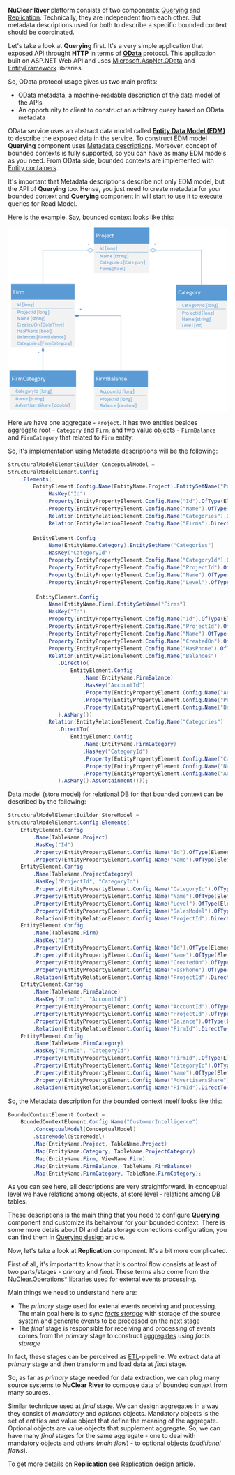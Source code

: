 **NuClear River** platform consists of two components: [Querying](../terms.md) and [Replication](../terms.md). Technically, they are independent from each other. But metadata descriptions used for both to describe a specific bounded context should be coordinated.

Let's take a look at **Querying** first. It's a very simple application that exposed API throught **HTTP** in terms of [**OData**](http://www.odata.org/) protocol. This application built on ASP.NET Web API and uses [Microsoft.AspNet.OData](https://www.nuget.org/packages/Microsoft.AspNet.OData/) and [EntityFramework](https://www.nuget.org/packages/EntityFramework) libraries.

So, OData protocol usage gives us two main profits:

* OData metadata, a machine-readable description of the data model of the APIs
* An opportunity to client to construct an arbitrary query based on OData metadata

OData service uses an abstract data model called [**Entity Data Model (EDM)**](https://msdn.microsoft.com/library/ee382825.aspx) to describe the exposed data in the service. To construct EDM model **Querying** component uses [Metadata descriptions](../terms.md). Moreover, concept of bounded contexts is fully supported, so you can have as many EDM models as you need. From OData side, bounded contexts are implemented with [Entity containers](http://docs.oasis-open.org/odata/odata/v4.0/errata02/os/complete/part3-csdl/odata-v4.0-errata02-os-part3-csdl-complete.html#_Toc406398024).

It's important that Metadata descriptions describe not only EDM model, but the API of **Querying** too. Hense, you just need to create metadata for your bounded context and **Querying** component in will start to use it to execute queries for Read Model.

Here is the example. Say, bounded context looks like this:

![image](../diagrams/conceptual-model-example.png)

Here we have one aggregate - `Project`. It has two entities besides aggregate root - `Category` and `Firm`, and two value objects - `FirmBalance` and `FirmCategory` that related to `Firm` entity.

So, it's implementation using Metadata descriptions will be the following:


```csharp
StructuralModelElementBuilder ConceptualModel =
StructuralModelElement.Config
    .Elements(
    	EntityElement.Config.Name(EntityName.Project).EntitySetName("Projects")
            .HasKey("Id")
            .Property(EntityPropertyElement.Config.Name("Id").OfType(ElementaryTypeKind.Int64))
            .Property(EntityPropertyElement.Config.Name("Name").OfType(ElementaryTypeKind.String))
            .Relation(EntityRelationElement.Config.Name("Categories").DirectTo(EntityElement.Config.Name(EntityName.Category)).AsMany().AsContainment())
            .Relation(EntityRelationElement.Config.Name("Firms").DirectTo(EntityElement.Config.Name(EntityName.Firm)).AsMany().AsContainment()),

        EntityElement.Config
        	.Name(EntityName.Category).EntitySetName("Categories")
            .HasKey("CategoryId")
            .Property(EntityPropertyElement.Config.Name("CategoryId").OfType(ElementaryTypeKind.Int64))
            .Property(EntityPropertyElement.Config.Name("ProjectId").OfType(ElementaryTypeKind.Int64))
            .Property(EntityPropertyElement.Config.Name("Name").OfType(ElementaryTypeKind.String))
            .Property(EntityPropertyElement.Config.Name("Level").OfType(ElementaryTypeKind.Int32)),

         EntityElement.Config
         	.Name(EntityName.Firm).EntitySetName("Firms")
	        .HasKey("Id")
	        .Property(EntityPropertyElement.Config.Name("Id").OfType(ElementaryTypeKind.Int64))
	        .Property(EntityPropertyElement.Config.Name("ProjectId").OfType(ElementaryTypeKind.Int64))
	        .Property(EntityPropertyElement.Config.Name("Name").OfType(ElementaryTypeKind.String))
	        .Property(EntityPropertyElement.Config.Name("CreatedOn").OfType(ElementaryTypeKind.DateTimeOffset))
	        .Property(EntityPropertyElement.Config.Name("HasPhone").OfType(ElementaryTypeKind.Boolean))
	        .Relation(EntityRelationElement.Config.Name("Balances")
	            .DirectTo(
	                EntityElement.Config
	                	.Name(EntityName.FirmBalance)
	                    .HasKey("AccountId")
	                    .Property(EntityPropertyElement.Config.Name("AccountId").OfType(ElementaryTypeKind.Int64))
	                    .Property(EntityPropertyElement.Config.Name("ProjectId").OfType(ElementaryTypeKind.Int64))
	                    .Property(EntityPropertyElement.Config.Name("Balance").OfType(ElementaryTypeKind.Decimal))
	            ).AsMany())
 	        .Relation(EntityRelationElement.Config.Name("Categories")
	            .DirectTo(
	                EntityElement.Config
	                	.Name(EntityName.FirmCategory)
	                    .HasKey("CategoryId")
	                    .Property(EntityPropertyElement.Config.Name("CategoryId").OfType(ElementaryTypeKind.Int64))
	                    .Property(EntityPropertyElement.Config.Name("Name").OfType(ElementaryTypeKind.String))
	                    .Property(EntityPropertyElement.Config.Name("AdvertisersShare").OfType(ElementaryTypeKind.Double))
	            ).AsMany().AsContainment()));
```

Data model (store model) for relational DB for that bounded context can be described by the following:

```csharp
StructuralModelElementBuilder StoreModel =
StructuralModelElement.Config.Elements(
	EntityElement.Config
		.Name(TableName.Project)
		.HasKey("Id")
		.Property(EntityPropertyElement.Config.Name("Id").OfType(ElementaryTypeKind.Int64))
		.Property(EntityPropertyElement.Config.Name("Name").OfType(ElementaryTypeKind.String)),
	EntityElement.Config
		.Name(TableName.ProjectCategory)
		.HasKey("ProjectId", "CategoryId")
		.Property(EntityPropertyElement.Config.Name("CategoryId").OfType(ElementaryTypeKind.Int64))
		.Property(EntityPropertyElement.Config.Name("Name").OfType(ElementaryTypeKind.String))
		.Property(EntityPropertyElement.Config.Name("Level").OfType(ElementaryTypeKind.Int32))
		.Property(EntityPropertyElement.Config.Name("SalesModel").OfType(ElementaryTypeKind.Int32))
		.Relation(EntityRelationElement.Config.Name("ProjectId").DirectTo(EntityElement.Config.Name(TableName.Project)).AsOne()),
	EntityElement.Config
		.Name(TableName.Firm)
		.HasKey("Id")
		.Property(EntityPropertyElement.Config.Name("Id").OfType(ElementaryTypeKind.Int64))
		.Property(EntityPropertyElement.Config.Name("Name").OfType(ElementaryTypeKind.String))
		.Property(EntityPropertyElement.Config.Name("CreatedOn").OfType(ElementaryTypeKind.DateTimeOffset))
		.Property(EntityPropertyElement.Config.Name("HasPhone").OfType(ElementaryTypeKind.Boolean))
		.Relation(EntityRelationElement.Config.Name("ProjectId").DirectTo(EntityElement.Config.Name(TableName.Project)).AsOne())
	EntityElement.Config
		.Name(TableName.FirmBalance)
		.HasKey("FirmId", "AccountId")
		.Property(EntityPropertyElement.Config.Name("AccountId").OfType(ElementaryTypeKind.Int64))
		.Property(EntityPropertyElement.Config.Name("ProjectId").OfType(ElementaryTypeKind.Int64))
		.Property(EntityPropertyElement.Config.Name("Balance").OfType(ElementaryTypeKind.Decimal))
		.Relation(EntityRelationElement.Config.Name("FirmId").DirectTo(EntityElement.Config.Name(TableName.Firm)).AsOne()),
	EntityElement.Config
		.Name(TableName.FirmCategory)
		.HasKey("FirmId", "CategoryId")
		.Property(EntityPropertyElement.Config.Name("FirmId").OfType(ElementaryTypeKind.Int64))
		.Property(EntityPropertyElement.Config.Name("CategoryId").OfType(ElementaryTypeKind.Int64))
		.Property(EntityPropertyElement.Config.Name("Name").OfType(ElementaryTypeKind.String))
		.Property(EntityPropertyElement.Config.Name("AdvertisersShare").OfType(ElementaryTypeKind.Double))
		.Relation(EntityRelationElement.Config.Name("FirmId").DirectTo(EntityElement.Config.Name(TableName.Firm)).AsOne());
```

So, the Metadata description for the bounded context inself looks like this:

```csharp
BoundedContextElement Context =
	BoundedContextElement.Config.Name("CustomerIntelligence")
		.ConceptualModel(ConceptualModel)
		.StoreModel(StoreModel)
		.Map(EntityName.Project, TableName.Project)
		.Map(EntityName.Category, TableName.ProjectCategory)
		.Map(EntityName.Firm, ViewName.Firm)
		.Map(EntityName.FirmBalance, TableName.FirmBalance)
		.Map(EntityName.FirmCategory, TableName.FirmCategory);
```

As you can see here, all descriptions are very straightforward. In conceptual level we have relations among objects, at store level - relations among DB tables. 

These descriptions is the main thing that you need to configure **Querying** component and customize its behaivour for your bounded context. There is some more detais about DI and data storage connections configuration, you can find them in [Querying design](querying-design.md) article.

Now, let's take a look at **Replication** component. It's a bit more complicated. 

First of all, it's important to know that it's control flow consists at least of two parts/stages - _primary_ and _final_. These terms also come from the [NuClear.Operations* libraries](../dependencies/nuclear-operations-libraries.md) used for extenal events processing.

Main things we need to understand here are:
* The _primary_ stage used for extenal events receiving and processing. The main goal here is to sync [_facts storage_](../terms.md) with storage of the source system and generate events to be processed on the next stage
* The _final_ stage is responsible for receiving and processing of events comes from the _primary_ stage to construct [aggregates](../terms.md) using _facts storage_

In fact, these stages can be perceived as [ETL](https://en.wikipedia.org/wiki/Extract,_transform,_load)-pipeline. We extract data at _primary_ stage and then transform and load data at _final_ stage.

So, as far as _primary_ stage needed for data extraction, we can plug many source systems to **NuClear River** to compose data of bounded context from many sources.

Similar technique used at _final_ stage. We can design aggregates in a way they consist of _mandatory_ and _optional_ objects. Mandatory objects is the set of entities and value object that define the meaning of the aggregate. Optional objects are value objects that supplement aggregate. So, we can have many _final_ stages for the same aggregate - one to deal with mandatory objects and others (_main flow_) - to optional objects (_additional flows_). 

To get more details on **Replication** see [Replication design](replication-design.md) article.